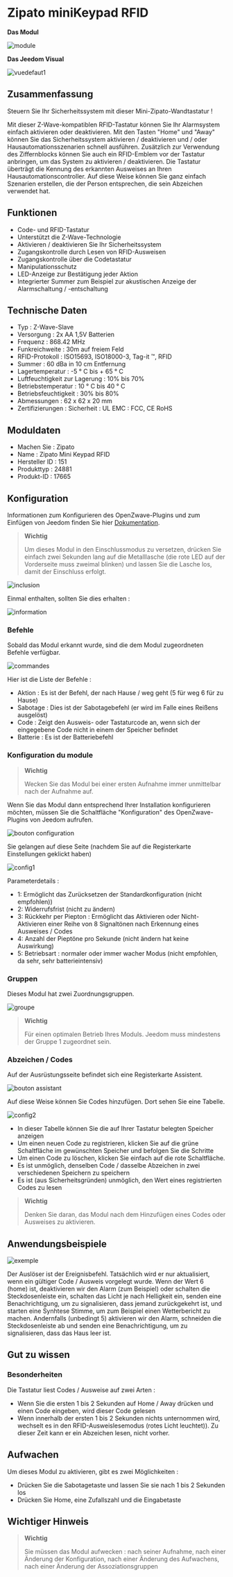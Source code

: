 # Zipato miniKeypad RFID

**Das Modul**

![module](images/zipato.minikeypad/module.jpg)

**Das Jeedom Visual**

![vuedefaut1](images/zipato.minikeypad/vuedefaut1.jpg)

## Zusammenfassung

Steuern Sie Ihr Sicherheitssystem mit dieser Mini-Zipato-Wandtastatur !

Mit dieser Z-Wave-kompatiblen RFID-Tastatur können Sie Ihr Alarmsystem einfach aktivieren oder deaktivieren. Mit den Tasten "Home" und "Away" können Sie das Sicherheitssystem aktivieren / deaktivieren und / oder Hausautomationsszenarien schnell ausführen. Zusätzlich zur Verwendung des Ziffernblocks können Sie auch ein RFID-Emblem vor der Tastatur anbringen, um das System zu aktivieren / deaktivieren. Die Tastatur überträgt die Kennung des erkannten Ausweises an Ihren Hausautomationscontroller. Auf diese Weise können Sie ganz einfach Szenarien erstellen, die der Person entsprechen, die sein Abzeichen verwendet hat.

## Funktionen

-   Code- und RFID-Tastatur
-   Unterstützt die Z-Wave-Technologie
-   Aktivieren / deaktivieren Sie Ihr Sicherheitssystem
-   Zugangskontrolle durch Lesen von RFID-Ausweisen
-   Zugangskontrolle über die Codetastatur
-   Manipulationsschutz
-   LED-Anzeige zur Bestätigung jeder Aktion
-   Integrierter Summer zum Beispiel zur akustischen Anzeige der Alarmschaltung / -entschaltung

## Technische Daten

-   Typ : Z-Wave-Slave
-   Versorgung : 2x AA 1,5V Batterien
-   Frequenz : 868.42 MHz
-   Funkreichweite : 30m auf freiem Feld
-   RFID-Protokoll : ISO15693, ISO18000-3, Tag-it ™, RFID
-   Summer : 60 dBa in 10 cm Entfernung
-   Lagertemperatur : -5 ° C bis + 65 ° C
-   Luftfeuchtigkeit zur Lagerung : 10% bis 70%
-   Betriebstemperatur : 10 ° C bis 40 ° C
-   Betriebsfeuchtigkeit : 30% bis 80%
-   Abmessungen : 62 x 62 x 20 mm
-   Zertifizierungen : Sicherheit : UL EMC : FCC, CE RoHS

## Moduldaten

-   Machen Sie : Zipato
-   Name : Zipato Mini Keypad RFID
-   Hersteller ID : 151
-   Produkttyp : 24881
-   Produkt-ID : 17665

## Konfiguration

Informationen zum Konfigurieren des OpenZwave-Plugins und zum Einfügen von Jeedom finden Sie hier [Dokumentation](https://doc.jeedom.com/de_DE/plugins/automation%20protocol/openzwave/).

> **Wichtig**
>
> Um dieses Modul in den Einschlussmodus zu versetzen, drücken Sie einfach zwei Sekunden lang auf die Metalllasche (die rote LED auf der Vorderseite muss zweimal blinken) und lassen Sie die Lasche los, damit der Einschluss erfolgt.

![inclusion](images/zipato.minikeypad//inclusion.jpg)

Einmal enthalten, sollten Sie dies erhalten :

![information](images/zipato.minikeypad/information.jpg)

### Befehle

Sobald das Modul erkannt wurde, sind die dem Modul zugeordneten Befehle verfügbar.

![commandes](images/zipato.minikeypad/commandes.jpg)

Hier ist die Liste der Befehle :

-   Aktion : Es ist der Befehl, der nach Hause / weg geht (5 für weg 6 für zu Hause)
-   Sabotage : Dies ist der Sabotagebefehl (er wird im Falle eines Reißens ausgelöst)
-   Code : Zeigt den Ausweis- oder Tastaturcode an, wenn sich der eingegebene Code nicht in einem der Speicher befindet
-   Batterie : Es ist der Batteriebefehl

### Konfiguration du module

> **Wichtig**
>
> Wecken Sie das Modul bei einer ersten Aufnahme immer unmittelbar nach der Aufnahme auf.

Wenn Sie das Modul dann entsprechend Ihrer Installation konfigurieren möchten, müssen Sie die Schaltfläche "Konfiguration" des OpenZwave-Plugins von Jeedom aufrufen.

![bouton configuration](images/plugin/bouton_configuration.jpg)

Sie gelangen auf diese Seite (nachdem Sie auf die Registerkarte Einstellungen geklickt haben)

![config1](images/zipato.minikeypad/config1.jpg)

Parameterdetails :

-   1: Ermöglicht das Zurücksetzen der Standardkonfiguration (nicht empfohlen))
-   2: Widerrufsfrist (nicht zu ändern)
-   3: Rückkehr per Piepton : Ermöglicht das Aktivieren oder Nicht-Aktivieren einer Reihe von 8 Signaltönen nach Erkennung eines Ausweises / Codes
-   4: Anzahl der Pieptöne pro Sekunde (nicht ändern hat keine Auswirkung)
-   5: Betriebsart : normaler oder immer wacher Modus (nicht empfohlen, da sehr, sehr batterieintensiv)

### Gruppen

Dieses Modul hat zwei Zuordnungsgruppen.

![groupe](images/zipato.minikeypad/groupe.jpg)

> **Wichtig**
>
> Für einen optimalen Betrieb Ihres Moduls. Jeedom muss mindestens der Gruppe 1 zugeordnet sein.

### Abzeichen / Codes

Auf der Ausrüstungsseite befindet sich eine Registerkarte Assistent.

![bouton assistant](images/plugin/bouton_assistant.jpg)

Auf diese Weise können Sie Codes hinzufügen. Dort sehen Sie eine Tabelle.

![config2](images/zipato.minikeypad/config2.jpg)

-   In dieser Tabelle können Sie die auf Ihrer Tastatur belegten Speicher anzeigen
-   Um einen neuen Code zu registrieren, klicken Sie auf die grüne Schaltfläche im gewünschten Speicher und befolgen Sie die Schritte
-   Um einen Code zu löschen, klicken Sie einfach auf die rote Schaltfläche.
-   Es ist unmöglich, denselben Code / dasselbe Abzeichen in zwei verschiedenen Speichern zu speichern
-   Es ist (aus Sicherheitsgründen) unmöglich, den Wert eines registrierten Codes zu lesen

> **Wichtig**
>
> Denken Sie daran, das Modul nach dem Hinzufügen eines Codes oder Ausweises zu aktivieren.

## Anwendungsbeispiele

![exemple](images/zipato.minikeypad/exemple.jpg)

Der Auslöser ist der Ereignisbefehl. Tatsächlich wird er nur aktualisiert, wenn ein gültiger Code / Ausweis vorgelegt wurde. Wenn der Wert 6 (home) ist, deaktivieren wir den Alarm (zum Beispiel) oder schalten die Steckdosenleiste ein, schalten das Licht je nach Helligkeit ein, senden eine Benachrichtigung, um zu signalisieren, dass jemand zurückgekehrt ist, und starten eine Synhtese Stimme, um zum Beispiel einen Wetterbericht zu machen. Andernfalls (unbedingt 5) aktivieren wir den Alarm, schneiden die Steckdosenleiste ab und senden eine Benachrichtigung, um zu signalisieren, dass das Haus leer ist.

## Gut zu wissen

### Besonderheiten

Die Tastatur liest Codes / Ausweise auf zwei Arten :

-   Wenn Sie die ersten 1 bis 2 Sekunden auf Home / Away drücken und einen Code eingeben, wird dieser Code gelesen
-   Wenn innerhalb der ersten 1 bis 2 Sekunden nichts unternommen wird, wechselt es in den RFID-Ausweislesemodus (rotes Licht leuchtet)). Zu dieser Zeit kann er ein Abzeichen lesen, nicht vorher.

## Aufwachen

Um dieses Modul zu aktivieren, gibt es zwei Möglichkeiten :

-   Drücken Sie die Sabotagetaste und lassen Sie sie nach 1 bis 2 Sekunden los
-   Drücken Sie Home, eine Zufallszahl und die Eingabetaste

## Wichtiger Hinweis

> **Wichtig**
>
> Sie müssen das Modul aufwecken : nach seiner Aufnahme, nach einer Änderung der Konfiguration, nach einer Änderung des Aufwachens, nach einer Änderung der Assoziationsgruppen
